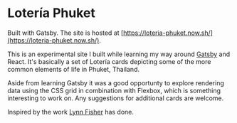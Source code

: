 # Lotería Phuket
Built with Gatsby. The site is hosted at [https://loteria-phuket.now.sh/](https://loteria-phuket.now.sh/).

This is an experimental site I built while learning my way around [Gatsby](https://github.com/gatsbyjs) and React. It's basically a set of Lotería cards depicting some of the more common elements of life in Phuket, Thailand.

Aside from learning Gatsby it was a good opportunty to explore rendering data using the CSS grid in combination with Flexbox, which is something interesting to work on. Any suggestions for additional cards are welcome.

Inspired by the work [Lynn Fisher](https://lynnandtonic.com/web/) has done.



